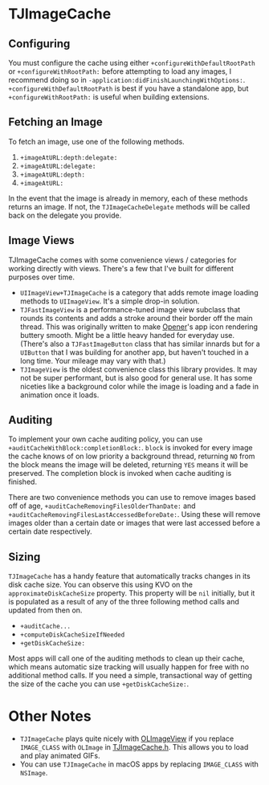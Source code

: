 # TJImageCache

## Configuring

You must configure the cache using either `+configureWithDefaultRootPath` or `+configureWithRootPath:` before attempting to load any images, I recommend doing so in `-application:didFinishLaunchingWithOptions:`. `+configureWithDefaultRootPath` is best if you have a standalone app, but `+configureWithRootPath:` is useful when building extensions.

## Fetching an Image

To fetch an image, use one of the following methods.

1. `+imageAtURL:depth:delegate:`
2. `+imageAtURL:delegate:`
3. `+imageAtURL:depth:`
4. `+imageAtURL:`

In the event that the image is already in memory, each of these methods returns an image. If not, the `TJImageCacheDelegate` methods will be called back on the delegate you provide.

## Image Views

TJImageCache comes with some convenience views / categories for working directly with views. There's a few that I've built for different purposes over time.

- `UIImageView+TJImageCache` is a category that adds remote image loading methods to `UIImageView`. It's a simple drop-in solution.
- `TJFastImageView` is a performance-tuned image view subclass that rounds its contents and adds a stroke around their border off the main thread. This was originally written to make [Opener](http://www.opener.link)'s app icon rendering buttery smooth. Might be a little heavy handed for everyday use. (There's also a `TJFastImageButton` class that has similar innards but for a `UIButton` that I was building for another app, but haven't touched in a long time. Your mileage may vary with that.)
- `TJImageView` is the oldest convenience class this library provides. It may not be super performant, but is also good for general use. It has some niceties like a background color while the image is loading and a fade in animation once it loads.

## Auditing

To implement your own cache auditing policy, you can use `+auditCacheWithBlock:completionBlock:`. `block` is invoked for every image the cache knows of on low priority a background thread, returning `NO` from the block means the image will be deleted, returning `YES` means it will be preserved. The completion block is invoked when cache auditing is finished.

There are two convenience methods you can use to remove images based off of age, `+auditCacheRemovingFilesOlderThanDate:` and `+auditCacheRemovingFilesLastAccessedBeforeDate:`. Using these will remove images older than a certain date or images that were last accessed before a certain date respectively.

## Sizing

`TJImageCache` has a handy feature that automatically tracks changes in its disk cache size. You can observe this using KVO on the `approximateDiskCacheSize` property. This property will be `nil` initially, but it is populated as a result of any of the three following method calls and updated from then on.

- `+auditCache...`
- `+computeDiskCacheSizeIfNeeded`
- `+getDiskCacheSize:`

Most apps will call one of the auditing methods to clean up their cache, which means automatic size tracking will usually happen for free with no additional method calls. If you need a simple, transactional way of getting the size of the cache you can use `+getDiskCacheSize:`.

# Other Notes

- `TJImageCache` plays quite nicely with [OLImageView](https://github.com/ondalabs/OLImageView) if you replace `IMAGE_CLASS` with `OLImage` in [TJImageCache.h](https://github.com/tijoinc/TJImageCache/blob/master/TJImageCache.h#L4). This allows you to load and play animated GIFs.
- You can use `TJImageCache` in macOS apps by replacing `IMAGE_CLASS` with `NSImage`.
